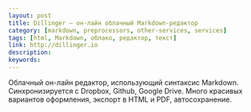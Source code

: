 ```yaml
---
layout: post
title: Dillinger — он-лайн облачный Markdown-редактор
category: [markdown, preprocessors, other-services, services]
tags: [html, Markdown, облако, редактор, текст]
link: http://dillinger.io
description:
keywords:
---
```


<p>Облачный он-лайн редактор, использующий синтаксис Markdown. Синхронизируется с Dropbox, Github, Google Drive. Много красивых вариантов оформления, экспорт в HTML и PDF, автосохранение.</p>
